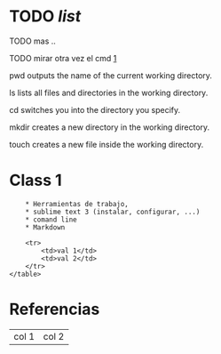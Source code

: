 

# TODO _list_
TODO mas ..

TODO mirar otra vez el cmd [1]

pwd outputs the name of the current working directory.

ls lists all files and directories in the working directory.

cd switches you into the directory you specify.

mkdir creates a new directory in the working directory.

touch creates a new file inside the working directory.

# Class 1 

        * Herramientas de trabajo,
        * sublime text 3 (instalar, configurar, ...)
        * comand line
        * Markdown

<table>
        <tr>
            <td>col 1</td>
            <td>col 2</td>
        </tr>

        <tr>
            <td>val 1</td>
            <td>val 2</td>
        </tr>
    </table>


# Referencias

[1]: https://www.ecosia.org





